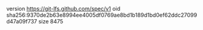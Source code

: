 version https://git-lfs.github.com/spec/v1
oid sha256:9370de2b63e8994ee4005df0769ae8bd1b189d1bd0ef62ddc27099d47a09f737
size 8475
